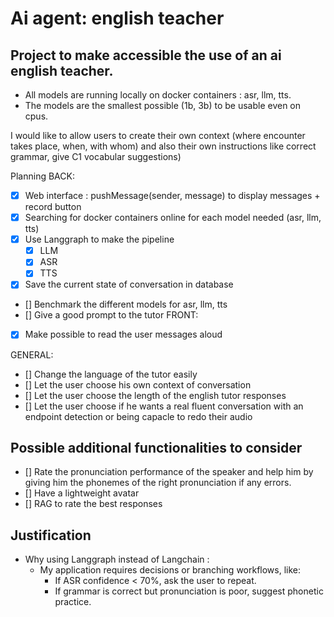# Ai agent: english teacher
## Project to make accessible the use of an ai english teacher. 
- All models are running locally on docker containers : asr, llm, tts. 
- The models are the smallest possible (1b, 3b) to be usable even on cpus.

I would like to allow users to create their own context (where encounter takes place, when, with whom) and also their own instructions like correct grammar, give C1 vocabular suggestions)

Planning
BACK: 
- [x] Web interface : pushMessage(sender, message) to display messages + record button
- [x] Searching for docker containers online for each model needed (asr, llm, tts)
- [x] Use Langgraph to make the pipeline
    - [x] LLM
    - [x] ASR
    - [x] TTS
- [x] Save the current state of conversation in database
- [] Benchmark the different models for asr, llm, tts
- [] Give a good prompt to the tutor
FRONT:
- [x] Make possible to read the user messages aloud

GENERAL:
- [] Change the language of the tutor easily
- [] Let the user choose his own context of conversation
- [] Let the user choose the length of the english tutor responses
- [] Let the user choose if he wants a real fluent conversation with an endpoint detection or being capacle to redo their audio

## Possible additional functionalities to consider
- [] Rate the pronunciation performance of the speaker and help him by giving him the phonemes of the right pronunciation if any errors.
- [] Have a lightweight avatar
- [] RAG to rate the best responses


## Justification
- Why using Langgraph instead of Langchain :
    - My application requires decisions or branching workflows, like:
        - If ASR confidence < 70%, ask the user to repeat.
        - If grammar is correct but pronunciation is poor, suggest phonetic practice.

